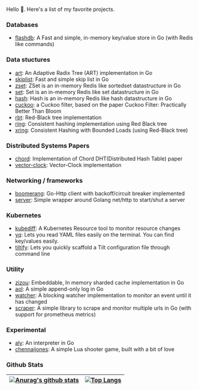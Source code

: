 <!--
**arriqaaq/arriqaaq** is a ✨ _special_ ✨ repository because its `README.md` (this file) appears on your GitHub profile.

Here are some ideas to get you started:

- 🔭 I’m currently working on ...
- 🌱 I’m currently learning ...
- 👯 I’m looking to collaborate on ...
- 🤔 I’m looking for help with ...
- 💬 Ask me about ...
- 📫 How to reach me: ...
- 😄 Pronouns: ...
- ⚡ Fun fact: ...
-->

Hello 👋. Here's a list of my favorite projects.

### Databases
- [flashdb](https://github.com/arriqaaq/flashdb): A Fast and simple, in-memory key/value store in Go (with Redis like commands)

### Data stuctures

- [art](https://github.com/arriqaaq/art): An Adaptive Radix Tree (ART) implementation in Go
- [skiplist](https://github.com/arriqaaq/skiplist): Fast and simple skip list in Go
- [zset](https://github.com/arriqaaq/zset): ZSet is an in-memory Redis like sortedset datastructure in Go
- [set](https://github.com/arriqaaq/set): Set is an in-memory Redis like set datastructure in Go
- [hash](https://github.com/arriqaaq/hash): Hash is an in-memory Redis like hash datastructure in Go
- [cuckoo](https://github.com/arriqaaq/cuckoo): a Cuckoo filter, based on the paper Cuckoo Filter: Practically Better Than Bloom
- [rbt](https://github.com/arriqaaq/rbt): Red-Black tree implementation
- [ring](https://github.com/arriqaaq/ring): Consistent hashing implementation using Red Black tree
- [xring](https://github.com/arriqaaq/xring): Consistent Hashing with Bounded Loads (using Red-Black tree)

### Distributed Systems Papers

- [chord](https://github.com/arriqaaq/chord): Implementation of Chord DHT(Distributed Hash Table) paper
- [vector-clock](https://github.com/arriqaaq/vector-clocks): Vector-Clock implementation

### Networking / frameworks

- [boomerang](https://github.com/arriqaaq/boomerang): Go-Http client with backoff/circuit breaker implemented
- [server](https://github.com/arriqaaq/server): Simple wrapper around Golang net/http to start/shut a server

### Kubernetes

- [kubediff](https://github.com/arriqaaq/kubediff): A Kubernetes Resource tool to monitor resource changes
- [yq](https://github.com/arriqaaq/yq): Lets you read YAML files easily on the terminal. You can find key/values easily.
- [tiltify](https://github.com/arriqaaq/tiltify): Lets you quickly scaffold a Tilt configuration file through command line

### Utility

- [zizou](https://github.com/arriqaaq/zizou): Embeddable, In memory sharded cache implementation in Go
- [aol](https://github.com/arriqaaq/aol): A simple append-only log in Go
- [watcher](https://github.com/arriqaaq/watcher): A blocking watcher implementation to monitor an event until it has changed
- [scraper](https://github.com/arriqaaq/scraper): A simple library to scrape and monitor multiple urls in Go (with support for prometheus metrics)


### Experimental

- [aly](https://github.com/arriqaaq/aly): An interpreter in Go
- [chennaijones](https://github.com/arriqaaq/chennaijones): A simple Lua shooter game, built with a bit of love


### Github Stats

| [![Anurag's github stats](https://github-readme-stats.vercel.app/api?username=arriqaaq)](https://github.com/anuraghazra/github-readme-stats) | [![Top Langs](https://github-readme-stats.vercel.app/api/top-langs/?username=arriqaaq&hide=javascript,html,css)](https://github.com/anuraghazra/github-readme-stats) |
| ------------------------------------------------------------ | ------------------------------------------------------------ |

